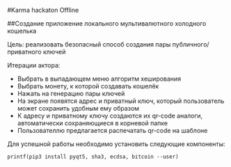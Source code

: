 #Karma hackaton Offline

##Создание приложение локального мультивалютного холодного кошелька

Цель: реализовать безопасный способ создания пары публичного/приватного ключей

Итерации актора:

- Выбрать в выпадающем меню алгоритм хеширования
- Выбрать монету, к которой создавать кошелёк
- Нажать на генерацию пары ключей
- На экране появятся адрес и приватный ключ, который пользователь может сохранить удобным ему образом
- К адресу и приватному ключу создаются их qr-code аналоги, автоматически сохраняющиеся в корневой папке
- Пользователлю предлагается распечатать qr-code на шаблоне

Для успешной работы необходимо установить следующие компоненты:

```printf(pip3 install pyqt5, sha3, ecdsa, bitcoin --user)```
